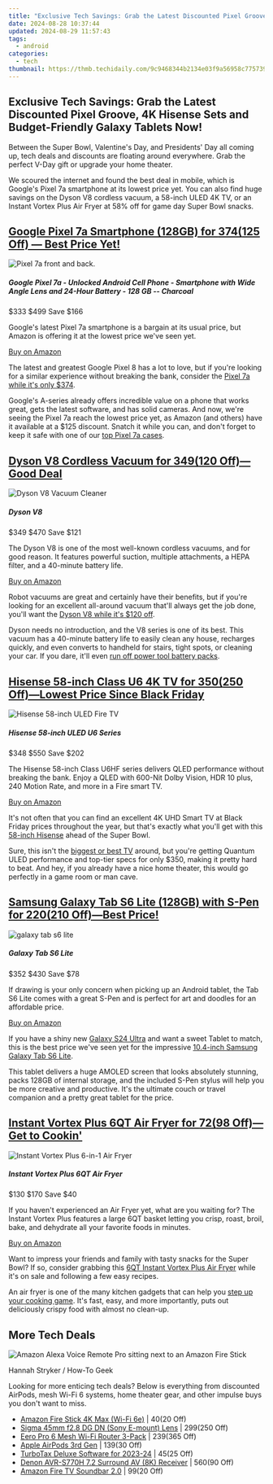 ```yaml
---
title: "Exclusive Tech Savings: Grab the Latest Discounted Pixel Groove, 4K Hisense Sets and Budget-Friendly Galaxy Tablets Now!"
date: 2024-08-28 10:37:44
updated: 2024-08-29 11:57:43
tags:
  - android
categories:
  - tech
thumbnail: https://thmb.techidaily.com/9c9468344b2134e03f9a56958c7757399982c5d29eede76c4f6e8b74b7163ad3.jpg
---
```


## Exclusive Tech Savings: Grab the Latest Discounted Pixel Groove, 4K Hisense Sets and Budget-Friendly Galaxy Tablets Now!

Between the Super Bowl, Valentine's Day, and Presidents' Day all coming up, tech deals and discounts are floating around everywhere. Grab the perfect V-Day gift or upgrade your home theater.

 We scoured the internet and found the best deal in mobile, which is Google's Pixel 7a smartphone at its lowest price yet. You can also find huge savings on the Dyson V8 cordless vacuum, a 58-inch ULED 4K TV, or an Instant Vortex Plus Air Fryer at 58% off for game day Super Bowl snacks.

## [Google Pixel 7a Smartphone (128GB) for $374 ($125 Off) — Best Price Yet!](https://www.amazon.com/Google-Pixel-7a-Unlocked-Smartphone/dp/B0BZ9XNBRB?th=1&tag=hotoge-20&ascsubtag=UUhtgUeUpU2001915&asc%5Frefurl=https%3A%2F%2Fwww.howtogeek.com%2Ftop-tech-deals-pixel-7a-hisense-4k-galaxy-tab-s6-lite-more%2F&asc%5Fcampaign=Short-Term) 

![Pixel 7a front and back.](https://static1.howtogeekimages.com/wordpress/wp-content/uploads/2024/02/screenshot-2024-02-07-at-9-19-32-am.jpg) 

#####  Google Pixel 7a - Unlocked Android Cell Phone - Smartphone with Wide Angle Lens and 24-Hour Battery - 128 GB -- Charcoal

$333 $499 Save $166 

Google's latest Pixel 7a smartphone is a bargain at its usual price, but Amazon is offering it at the lowest price we've seen yet. 

[Buy on Amazon](https://www.amazon.com/Google-Pixel-7a-Unlocked-Smartphone/dp/B0BZ9XNBRB?th=1&tag=hotoge-20&ascsubtag=UUhtgUeUpU2001915&asc%5Frefurl=https%3A%2F%2Fwww.howtogeek.com%2Ftop-tech-deals-pixel-7a-hisense-4k-galaxy-tab-s6-lite-more%2F&asc%5Fcampaign=Short-Term) 

 The latest and greatest Google Pixel 8 has a lot to love, but if you're looking for a similar experience without breaking the bank, consider the [Pixel 7a while it's only $374](https://www.amazon.com/Google-Pixel-7a-Unlocked-Smartphone/dp/B0BZ9XNBRB?th=1&tag=hotoge-20&ascsubtag=UUhtgUeUpU2001915&asc%5Frefurl=https%3A%2F%2Fwww.howtogeek.com%2Ftop-tech-deals-pixel-7a-hisense-4k-galaxy-tab-s6-lite-more%2F&asc%5Fcampaign=Short-Term).

 Google's A-series already offers incredible value on a phone that works great, gets the latest software, and has solid cameras. And now, we're seeing the Pixel 7a reach the lowest price yet, as Amazon (and others) have it available at a $125 discount. Snatch it while you can, and don't forget to keep it safe with one of our [top Pixel 7a cases](https://some-skills.techidaily.com/updated-top-gear-youtube-pros-choice-in-shaky-free-video-capture/).

## [Dyson V8 Cordless Vacuum for $349 ($120 Off)—Good Deal](https://www.amazon.com/Dyson-Cordless-Stick-Vacuum-Cleaner/dp/B09YS9N7H2/?th=1&tag=hotoge-20&ascsubtag=UUhtgUeUpU2001915&asc%5Frefurl=https%3A%2F%2Fwww.howtogeek.com%2Ftop-tech-deals-pixel-7a-hisense-4k-galaxy-tab-s6-lite-more%2F&asc%5Fcampaign=Short-Term) 

![Dyson V8 Vacuum Cleaner](https://static1.howtogeekimages.com/wordpress/wp-content/uploads/2024/02/screenshot-2024-02-06-at-10-36-15-am.jpg) 

#####  Dyson V8

$349 $470 Save $121 

The Dyson V8 is one of the most well-known cordless vacuums, and for good reason. It features powerful suction, multiple attachments, a HEPA filter, and a 40-minute battery life.

[Buy on Amazon](https://www.amazon.com/Dyson-Cordless-Stick-Vacuum-Cleaner/dp/B09YS9N7H2/?th=1&tag=hotoge-20&ascsubtag=UUhtgUeUpU2001915&asc%5Frefurl=https%3A%2F%2Fwww.howtogeek.com%2Ftop-tech-deals-pixel-7a-hisense-4k-galaxy-tab-s6-lite-more%2F&asc%5Fcampaign=Short-Term) 

 Robot vacuums are great and certainly have their benefits, but if you're looking for an excellent all-around vacuum that'll always get the job done, you'll want the [Dyson V8 while it's $120 off](https://www.amazon.com/Dyson-Cordless-Stick-Vacuum-Cleaner/dp/B09YS9N7H2/?th=1&tag=hotoge-20&ascsubtag=UUhtgUeUpU2001915&asc%5Frefurl=https%3A%2F%2Fwww.howtogeek.com%2Ftop-tech-deals-pixel-7a-hisense-4k-galaxy-tab-s6-lite-more%2F&asc%5Fcampaign=Short-Term).

 Dyson needs no introduction, and the V8 series is one of its best. This vacuum has a 40-minute battery life to easily clean any house, recharges quickly, and even converts to handheld for stairs, tight spots, or cleaning your car. If you dare, it'll even [run off power tool battery packs](https://extra-hints.techidaily.com/accessing-hidden-social-engagement-in-video-streams/).

## [Hisense 58-inch Class U6 4K TV for $350 ($250 Off)—Lowest Price Since Black Friday](https://www.amazon.com/Hisense-58-inch-Quantum-Smart-58U6HF/dp/B0B7CLH7RW?th=1&tag=hotoge-20&ascsubtag=UUhtgUeUpU2001915&asc%5Frefurl=https%3A%2F%2Fwww.howtogeek.com%2Ftop-tech-deals-pixel-7a-hisense-4k-galaxy-tab-s6-lite-more%2F&asc%5Fcampaign=Short-Term) 

![Hisense 58-inch ULED Fire TV](https://static1.howtogeekimages.com/wordpress/wp-content/uploads/2023/12/screenshot-2023-12-19-at-1-09-58-pm.jpg) 

#####  Hisense 58-inch ULED U6 Series

$348 $550 Save $202 

The Hisense 58-inch Class U6HF series delivers QLED performance without breaking the bank. Enjoy a QLED with 600-Nit Dolby Vision, HDR 10 plus, 240 Motion Rate, and more in a Fire smart TV. 

[Buy on Amazon](https://www.amazon.com/dp/B0B7CLH7RW/?th=1&tag=hotoge-20&ascsubtag=UUhtgUeUpU2001915&asc%5Frefurl=https%3A%2F%2Fwww.howtogeek.com%2Ftop-tech-deals-pixel-7a-hisense-4k-galaxy-tab-s6-lite-more%2F&asc%5Fcampaign=Short-Term) 

 It's not often that you can find an excellent 4K UHD Smart TV at Black Friday prices throughout the year, but that's exactly what you'll get with this [58-inch Hisense](https://www.amazon.com/Hisense-58-inch-Quantum-Smart-58U6HF/dp/B0B7CLH7RW?th=1&tag=hotoge-20&ascsubtag=UUhtgUeUpU2001915&asc%5Frefurl=https%3A%2F%2Fwww.howtogeek.com%2Ftop-tech-deals-pixel-7a-hisense-4k-galaxy-tab-s6-lite-more%2F&asc%5Fcampaign=Short-Term) ahead of the Super Bowl.

 Sure, this isn't the [biggest or best TV](https://extra-lessons.techidaily.com/maximizing-zoom-top-strategies-for-chromebooks/) around, but you're getting Quantum ULED performance and top-tier specs for only $350, making it pretty hard to beat. And hey, if you already have a nice home theater, this would go perfectly in a game room or man cave.

## [Samsung Galaxy Tab S6 Lite (128GB) with S-Pen for $220 ($210 Off)—Best Price!](https://www.amazon.com/SAMSUNG-Android-Lasting-Included-Speakers/dp/B09WYYW4TR?th=1&tag=hotoge-20&ascsubtag=UUhtgUeUpU2001915&asc%5Frefurl=https%3A%2F%2Fwww.howtogeek.com%2Ftop-tech-deals-pixel-7a-hisense-4k-galaxy-tab-s6-lite-more%2F&asc%5Fcampaign=Short-Term) 

![galaxy tab s6 lite](https://static1.howtogeekimages.com/wordpress/wp-content/uploads/2023/09/galaxy-tab-s6-lite.png) 

#####  Galaxy Tab S6 Lite

$352 $430 Save $78 

If drawing is your only concern when picking up an Android tablet, the Tab S6 Lite comes with a great S-Pen and is perfect for art and doodles for an affordable price.

[Buy on Amazon](https://www.amazon.com/SAMSUNG-Android-Lasting-Included-Speakers/dp/B09WYYW4TR?th=1&tag=hotoge-20&ascsubtag=UUhtgUeUpU2001915&asc%5Frefurl=https%3A%2F%2Fwww.howtogeek.com%2Ftop-tech-deals-pixel-7a-hisense-4k-galaxy-tab-s6-lite-more%2F&asc%5Fcampaign=Short-Term) 

 If you have a shiny new [Galaxy S24 Ultra](https://vimeo-videos.techidaily.com/2024-approved-mastering-profit-strategies-for-vimeo-content-creators/) and want a sweet Tablet to match, this is the best price we've seen yet for the impressive [10.4-inch Samsung Galaxy Tab S6 Lite](https://www.amazon.com/SAMSUNG-Android-Lasting-Included-Speakers/dp/B09WYYW4TR?th=1&tag=hotoge-20&ascsubtag=UUhtgUeUpU2001915&asc%5Frefurl=https%3A%2F%2Fwww.howtogeek.com%2Ftop-tech-deals-pixel-7a-hisense-4k-galaxy-tab-s6-lite-more%2F&asc%5Fcampaign=Short-Term).

 This tablet delivers a huge AMOLED screen that looks absolutely stunning, packs 128GB of internal storage, and the included S-Pen stylus will help you be more creative and productive. It's the ultimate couch or travel companion and a pretty great tablet for the price.

## [Instant Vortex Plus 6QT Air Fryer for $72 ($98 Off)—Get to Cookin'](https://www.amazon.com/dp/B096N28SZP?th=1&tag=hotoge-20&ascsubtag=UUhtgUeUpU2001915&asc%5Frefurl=https%3A%2F%2Fwww.howtogeek.com%2Ftop-tech-deals-pixel-7a-hisense-4k-galaxy-tab-s6-lite-more%2F&asc%5Fcampaign=Short-Term) 

![Instant Vortex Plus 6-in-1 Air Fryer](https://static1.howtogeekimages.com/wordpress/wp-content/uploads/2024/02/screenshot-2024-02-06-at-11-28-17-am.jpg) 

#####  Instant Vortex Plus 6QT Air Fryer

$130 $170 Save $40 

If you haven't experienced an Air Fryer yet, what are you waiting for? The Instant Vortex Plus features a large 6QT basket letting you crisp, roast, broil, bake, and dehydrate all your favorite foods in minutes.  

[Buy on Amazon](https://www.amazon.com/dp/B096N28SZP?th=1&tag=hotoge-20&ascsubtag=UUhtgUeUpU2001915&asc%5Frefurl=https%3A%2F%2Fwww.howtogeek.com%2Ftop-tech-deals-pixel-7a-hisense-4k-galaxy-tab-s6-lite-more%2F&asc%5Fcampaign=Short-Term) 

 Want to impress your friends and family with tasty snacks for the Super Bowl? If so, consider grabbing this [6QT Instant Vortex Plus Air Fryer](https://www.amazon.com/dp/B096N28SZP?th=1&tag=hotoge-20&ascsubtag=UUhtgUeUpU2001915&asc%5Frefurl=https%3A%2F%2Fwww.howtogeek.com%2Ftop-tech-deals-pixel-7a-hisense-4k-galaxy-tab-s6-lite-more%2F&asc%5Fcampaign=Short-Term) while it's on sale and following a few easy recipes.

 An air fryer is one of the many kitchen gadgets that can help you [step up your cooking game](https://extra-information.techidaily.com/acoustic-additions-for-your-chat-status-for-2024/). It's fast, easy, and more importantly, puts out deliciously crispy food with almost no clean-up.

##  More Tech Deals

![Amazon Alexa Voice Remote Pro sitting next to an Amazon Fire Stick](https://static1.howtogeekimages.com/wordpress/wp-content/uploads/2021/06/52567060992_006eb8dfbf_o.jpg) 

Hannah Stryker / How-To Geek

 Looking for more enticing tech deals? Below is everything from discounted AirPods, mesh Wi-Fi 6 systems, home theater gear, and other impulse buys you don't want to miss.

* [Amazon Fire Stick 4K Max (Wi-Fi 6e)](https://www.amazon.com/dp/B0BP9SNVH9?tag=hotoge-20&ascsubtag=UUhtgUeUpU2001915&asc%5Frefurl=https%3A%2F%2Fwww.howtogeek.com%2Ftop-tech-deals-pixel-7a-hisense-4k-galaxy-tab-s6-lite-more%2F&asc%5Fcampaign=Short-Term) | $40 ($20 Off)
* [Sigma 45mm f2.8 DG DN (Sony E-mount) Lens](https://www.amazon.com/Sigma-45mm-Contemporary-Lens-Sony/dp/B07V592WZK/?th=1&tag=hotoge-20&ascsubtag=UUhtgUeUpU2001915&asc%5Frefurl=https%3A%2F%2Fwww.howtogeek.com%2Ftop-tech-deals-pixel-7a-hisense-4k-galaxy-tab-s6-lite-more%2F&asc%5Fcampaign=Short-Term) | $299 ($250 Off)
* [Eero Pro 6 Mesh Wi-Fi Router 3-Pack](https://www.amazon.com/dp/B0CGYBXT39?tag=hotoge-20&ascsubtag=UUhtgUeUpU2001915&asc%5Frefurl=https%3A%2F%2Fwww.howtogeek.com%2Ftop-tech-deals-pixel-7a-hisense-4k-galaxy-tab-s6-lite-more%2F&asc%5Fcampaign=Short-Term) | $239 ($365 Off)
* [Apple AirPods 3rd Gen](https://www.amazon.com/dp/B0BDHB9Y8H?tag=hotoge-20&ascsubtag=UUhtgUeUpU2001915&asc%5Frefurl=https%3A%2F%2Fwww.howtogeek.com%2Ftop-tech-deals-pixel-7a-hisense-4k-galaxy-tab-s6-lite-more%2F&asc%5Fcampaign=Short-Term) | $139 ($30 Off)
* [TurboTax Deluxe Software for 2023-24](https://www.amazon.com/TurboTax-Premier-Software-Exclusive-Download/dp/B0CLBV27N2?th=1&tag=hotoge-20&ascsubtag=UUhtgUeUpU2001915&asc%5Frefurl=https%3A%2F%2Fwww.howtogeek.com%2Ftop-tech-deals-pixel-7a-hisense-4k-galaxy-tab-s6-lite-more%2F&asc%5Fcampaign=Short-Term) | $45 ($25 Off)
* [Denon AVR-S770H 7.2 Surround AV (8K) Receiver](https://www.amazon.com/Denon-AVR-S770H-Theater-Receiver-Built/dp/B0CCQ1Q9NT/?tag=hotoge-20&ascsubtag=UUhtgUeUpU2001915&asc%5Frefurl=https%3A%2F%2Fwww.howtogeek.com%2Ftop-tech-deals-pixel-7a-hisense-4k-galaxy-tab-s6-lite-more%2F&asc%5Fcampaign=Short-Term) | $560 ($90 Off)
* [Amazon Fire TV Soundbar 2.0](https://www.amazon.com/Introducing-Amazon-Soundbar-speaker-Virtual/dp/B0C4BZ28PG/?tag=hotoge-20&ascsubtag=UUhtgUeUpU2001915&asc%5Frefurl=https%3A%2F%2Fwww.howtogeek.com%2Ftop-tech-deals-pixel-7a-hisense-4k-galaxy-tab-s6-lite-more%2F&asc%5Fcampaign=Short-Term) | $99 ($20 Off)

<ins class="adsbygoogle"
     style="display:block"
     data-ad-format="autorelaxed"
     data-ad-client="ca-pub-7571918770474297"
     data-ad-slot="1223367746"></ins>



<ins class="adsbygoogle"
     style="display:block"
     data-ad-client="ca-pub-7571918770474297"
     data-ad-slot="8358498916"
     data-ad-format="auto"
     data-full-width-responsive="true"></ins>
